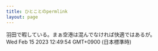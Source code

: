 ```yaml
---
title: ひとことのpermlink
layout: page
---
```

<div class="box" dt="1676432994709">
  羽田で暇している。まぁ空港は混んでなければ快適ではあるが。
  <div class="content is-small">Wed Feb 15 2023 12:49:54 GMT+0900 (日本標準時)</div>
</div>